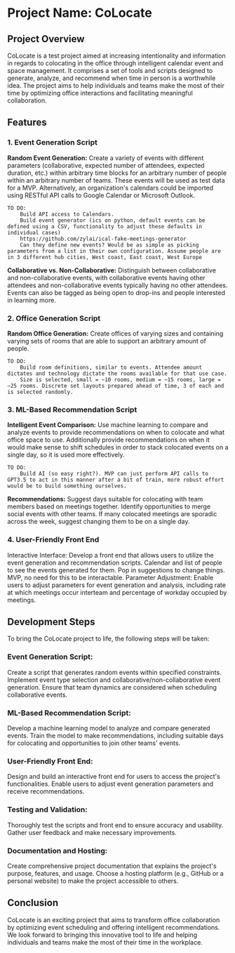 # Project Name: CoLocate
## Project Overview
CoLocate is a test project aimed at increasing intentionality and information in regards to colocating in the office through intelligent calendar event and space management. It comprises a set of tools and scripts designed to generate, analyze, and recommend when time in person is a worthwhile idea. The project aims to help individuals and teams make the most of their time by optimizing office interactions and facilitating meaningful collaboration.

## Features
### 1. Event Generation Script
**Random Event Generation:** Create a variety of events with different parameters (collaborative, expected number of attendees, expected duration, etc.) within arbitrary time blocks for an arbitrary number of people within an arbitrary number of teams. These events will be used as test data for a MVP. Alternatively, an organization's calendars could be imported using RESTful API calls to Google Calendar or Microsoft Outlook.

    TO DO: 
        Build API access to Calendars.
        Build event generator (ics on python, default events can be defined using a CSV, functionality to adjust these defaults in individual cases)
        https://github.com/zylai/ical-fake-meetings-generator
        Can they define new events? Would be as simple as picking parameters from a list in their own configuration. Assume people are in 3 different hub cities, West coast, East coast, West Europe

**Collaborative vs. Non-Collaborative:** Distinguish between collaborative and non-collaborative events, with collaborative events having other attendees and non-collaborative events typically having no other attendees. Events can also be tagged as being open to drop-ins and people interested in learning more.

### 2. Office Generation Script
**Random Office Generation:** Create offices of varying sizes and containing varying sets of rooms that are able to support an arbitrary amount of people. 

    TO DO:
        Build room definitions, similar to events. Attendee amount dictates and technology dictate the rooms available for that use case. 
        Size is selected, small = ~10 rooms, medium = ~15 rooms, large = ~25 rooms. Discrete set layouts prepared ahead of time, 3 of each and is selected randomly. 
        
### 3. ML-Based Recommendation Script
**Intelligent Event Comparison:** Use machine learning to compare and analyze events to provide recommendations on when to colocate and what office space to use. Additionally provide recommendations on when it would make sense to shift schedules in order to stack colocated events on a single day, so it is used more effectively.

    TO DO:
        Build AI (so easy right?). MVP can just perform API calls to GPT3.5 to act in this manner after a bit of train, more robust effort would be to build something ourselves.
        
**Recommendations:**
Suggest days suitable for colocating with team members based on meetings together.
Identify opportunities to merge social events with other teams.
If many colocated meetings are sporadic across the week, suggest changing them to be on a single day.

### 4. User-Friendly Front End
Interactive Interface: Develop a front end that allows users to utilize the event generation and recommendation scripts. Calendar and list of people to see the events generated for them. Pop in suggestions to change things. MVP, no need for this to be interactable.
Parameter Adjustment: Enable users to adjust parameters for event generation and analysis, including rate at which meetings occur interteam and percentage of workday occupied by meetings.

## Development Steps
To bring the CoLocate project to life, the following steps will be taken:

### Event Generation Script:

Create a script that generates random events within specified constraints.
Implement event type selection and collaborative/non-collaborative event generation.
Ensure that team dynamics are considered when scheduling collaborative events.

### ML-Based Recommendation Script:

Develop a machine learning model to analyze and compare generated events.
Train the model to make recommendations, including suitable days for colocating and opportunities to join other teams' events.

### User-Friendly Front End:

Design and build an interactive front end for users to access the project's functionalities.
Enable users to adjust event generation parameters and receive recommendations.

### Testing and Validation:

Thoroughly test the scripts and front end to ensure accuracy and usability.
Gather user feedback and make necessary improvements.

### Documentation and Hosting:

Create comprehensive project documentation that explains the project's purpose, features, and usage.
Choose a hosting platform (e.g., GitHub or a personal website) to make the project accessible to others.

## Conclusion
CoLocate is an exciting project that aims to transform office collaboration by optimizing event scheduling and offering intelligent recommendations. We look forward to bringing this innovative tool to life and helping individuals and teams make the most of their time in the workplace.

